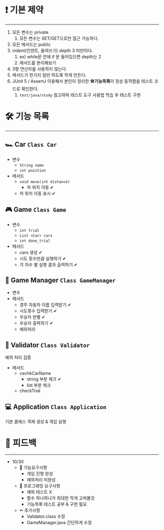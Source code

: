 # ****❗ 기본 제약****

---

1. 모든 변수는 private
    1. 모든 변수는 SET/GET으로만 접근 가능하다.
2. 모든 메서드는 public
3. indent(인덴트, 들여쓰기) depth 3 미만이다.
    1. ex) while문 안에 if 문 들어있으면 depth는 2
    2. 메서드를 분리해보기
4. 3항 연산자를 사용하지 않는다.
5. 메서드가 한가지 일만 하도록 작게 만든다.
6. JUnit 5 / AssertJ 이용해서 본인이 정리한 ****🛠기능목록****이 정상 동작함을 테스트 코드로 확인한다.
    1. `test/java/study` 참고하여 테스트 도구 사용법 학습 후 테스트 구현

# ****🛠 기능 목록****

---

## 🏎 Car `Class Car`

- 변수
    - `String name`
    - `int position`
- 메서드
    - `void move(int distance)`
        - 차 위치 이동 ✔
    - 차 위치 이동 표시 ✔

## 🎮 Game `Class Game`

- 변수
    - `int trial`
    - `List <Car> cars`
    - `int done_trial`
- 메서드
    - cars 생성 ✔
    - 시도 횟수만큼 실행하기 ✔
    - 각 차수 별 실행 결과 출력하기 ✔

## 🚦 Game Manager `Class GameManager`

- 변수
- 메서드
  - 경주 자동차 이름 입력받기 ✔
  - 시도횟수 입력받기 ✔
  - 우승자 판별 ✔
  - 우승자 출력하기 ✔
  - 예외처리

## 🚧 Validator `Class Validator`
예외 처리 검증
- 메서드
  - cechkCarName
    - string 부분 체크 ✔
    - list 부분 체크
  - checkTrial

## 💻 Application `Class Application`
기본 클래스 객체 생성 & 게임 실행

# ****📝 피드백****

---

- 10/30
  - 🚀 기능요구사항
    - 게임 진행 완성
    - 예외처리 미완성
  - 🎯 프로그래밍 요구사항
    - 예외 테스트 X
    - 함수 하나하나가 최대한 작게 고쳐볼것
    - 기능목록 테스트 공부 & 구현 필요
  - ✏ 추가사항
    - Validator.class 수정
    - GameManager.java 간단하게 수정